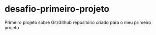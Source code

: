 # desafio-primeiro-projeto
Primeiro projeto sobre Git/Github
repositório criado para o meu primeiro projeto
